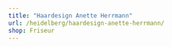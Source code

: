 ```yaml
---
title: "Haardesign Anette Herrmann"
url: /heidelberg/haardesign-anette-herrmann/
shop: Friseur
---
```

